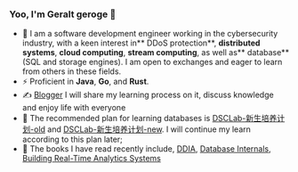 ### Yoo, I'm Geralt geroge 👋

- 🍻 I am a software development engineer working in the cybersecurity industry, with a keen interest in** DDoS protection**, **distributed systems**, **cloud computing**, **stream computing**, as well as** database** (SQL and storage engines). I am open to exchanges and eager to learn from others in these fields.
- ⚡ Proficient in **Java**, **Go**, and **Rust**.
- ✍️ [Blogger](https://ge-fighting.github.io/) I will share my learning process on it, discuss knowledge and enjoy life with everyone
- 🎇 The recommended plan for learning databases is [DSCLab-新生培养计划-old](https://github.com/CDDSCL-Robot/training-plan) and  [DSCLab-新生培养计划-new](https://github.com/CDDSCLab/training-plan). I will continue my learn according to this plan later;
- 📖 The books I have read recently include, [DDIA](https://item.jd.com/12186665.html?cu=true&utm_source=book.douban.com&utm_medium=tuiguang&utm_campaign=t_15055_&utm_term=d581c29403c847c29dd23e6912a2deca), [Database Internals](https://item.jd.com/12656779.html?cu=true&utm_source=book.douban.com&utm_medium=tuiguang&utm_campaign=t_15055_&utm_term=4ad2e5c03f534ddfa716ae17d5b093bb),  [Building Real-Time Analytics Systems](https://item.jd.com/10087842969470.html)

